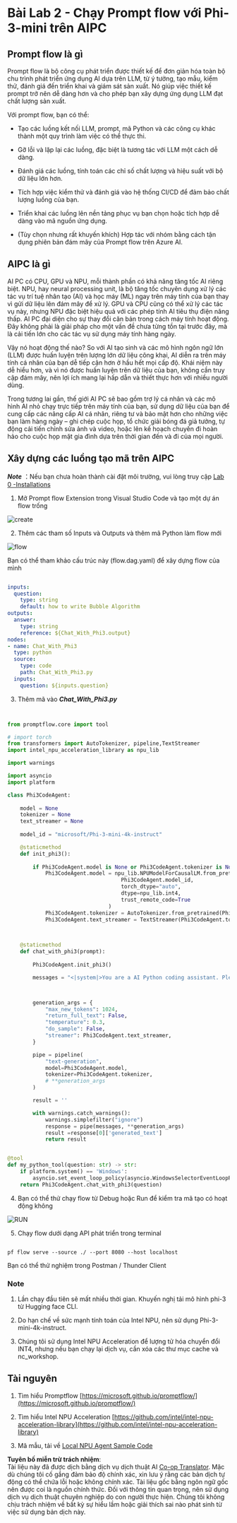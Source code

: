 <!--
CO_OP_TRANSLATOR_METADATA:
{
  "original_hash": "bc29f7fe7fc16bed6932733eac8c81b8",
  "translation_date": "2025-05-09T19:24:58+00:00",
  "source_file": "md/02.Application/02.Code/Phi3/VSCodeExt/HOL/AIPC/02.PromptflowWithNPU.md",
  "language_code": "vi"
}
-->
# **Bài Lab 2 - Chạy Prompt flow với Phi-3-mini trên AIPC**

## **Prompt flow là gì**

Prompt flow là bộ công cụ phát triển được thiết kế để đơn giản hóa toàn bộ chu trình phát triển ứng dụng AI dựa trên LLM, từ ý tưởng, tạo mẫu, kiểm thử, đánh giá đến triển khai và giám sát sản xuất. Nó giúp việc thiết kế prompt trở nên dễ dàng hơn và cho phép bạn xây dựng ứng dụng LLM đạt chất lượng sản xuất.

Với prompt flow, bạn có thể:

- Tạo các luồng kết nối LLM, prompt, mã Python và các công cụ khác thành một quy trình làm việc có thể thực thi.

- Gỡ lỗi và lặp lại các luồng, đặc biệt là tương tác với LLM một cách dễ dàng.

- Đánh giá các luồng, tính toán các chỉ số chất lượng và hiệu suất với bộ dữ liệu lớn hơn.

- Tích hợp việc kiểm thử và đánh giá vào hệ thống CI/CD để đảm bảo chất lượng luồng của bạn.

- Triển khai các luồng lên nền tảng phục vụ bạn chọn hoặc tích hợp dễ dàng vào mã nguồn ứng dụng.

- (Tùy chọn nhưng rất khuyến khích) Hợp tác với nhóm bằng cách tận dụng phiên bản đám mây của Prompt flow trên Azure AI.

## **AIPC là gì**

AI PC có CPU, GPU và NPU, mỗi thành phần có khả năng tăng tốc AI riêng biệt. NPU, hay neural processing unit, là bộ tăng tốc chuyên dụng xử lý các tác vụ trí tuệ nhân tạo (AI) và học máy (ML) ngay trên máy tính của bạn thay vì gửi dữ liệu lên đám mây để xử lý. GPU và CPU cũng có thể xử lý các tác vụ này, nhưng NPU đặc biệt hiệu quả với các phép tính AI tiêu thụ điện năng thấp. AI PC đại diện cho sự thay đổi căn bản trong cách máy tính hoạt động. Đây không phải là giải pháp cho một vấn đề chưa từng tồn tại trước đây, mà là cải tiến lớn cho các tác vụ sử dụng máy tính hàng ngày.

Vậy nó hoạt động thế nào? So với AI tạo sinh và các mô hình ngôn ngữ lớn (LLM) được huấn luyện trên lượng lớn dữ liệu công khai, AI diễn ra trên máy tính cá nhân của bạn dễ tiếp cận hơn ở hầu hết mọi cấp độ. Khái niệm này dễ hiểu hơn, và vì nó được huấn luyện trên dữ liệu của bạn, không cần truy cập đám mây, nên lợi ích mang lại hấp dẫn và thiết thực hơn với nhiều người dùng.

Trong tương lai gần, thế giới AI PC sẽ bao gồm trợ lý cá nhân và các mô hình AI nhỏ chạy trực tiếp trên máy tính của bạn, sử dụng dữ liệu của bạn để cung cấp các nâng cấp AI cá nhân, riêng tư và bảo mật hơn cho những việc bạn làm hàng ngày – ghi chép cuộc họp, tổ chức giải bóng đá giả tưởng, tự động cải tiến chỉnh sửa ảnh và video, hoặc lên kế hoạch chuyến đi hoàn hảo cho cuộc họp mặt gia đình dựa trên thời gian đến và đi của mọi người.

## **Xây dựng các luồng tạo mã trên AIPC**

***Note*** ：Nếu bạn chưa hoàn thành cài đặt môi trường, vui lòng truy cập [Lab 0 -Installations](./01.Installations.md)

1. Mở Prompt flow Extension trong Visual Studio Code và tạo một dự án flow trống

![create](../../../../../../../../../translated_images/pf_create.d6172d8277a78a7fa82cd6ff727ed44e037fa78b662f1f62d5963f36d712d229.vi.png)

2. Thêm các tham số Inputs và Outputs và thêm mã Python làm flow mới

![flow](../../../../../../../../../translated_images/pf_flow.d5646a323fb7f444c0b98b4521057a592325c583e7ba18bc31500bc0415e9ef3.vi.png)

Bạn có thể tham khảo cấu trúc này (flow.dag.yaml) để xây dựng flow của mình

```yaml

inputs:
  question:
    type: string
    default: how to write Bubble Algorithm
outputs:
  answer:
    type: string
    reference: ${Chat_With_Phi3.output}
nodes:
- name: Chat_With_Phi3
  type: python
  source:
    type: code
    path: Chat_With_Phi3.py
  inputs:
    question: ${inputs.question}


```

3. Thêm mã vào ***Chat_With_Phi3.py***

```python


from promptflow.core import tool

# import torch
from transformers import AutoTokenizer, pipeline,TextStreamer
import intel_npu_acceleration_library as npu_lib

import warnings

import asyncio
import platform

class Phi3CodeAgent:
    
    model = None
    tokenizer = None
    text_streamer = None
    
    model_id = "microsoft/Phi-3-mini-4k-instruct"

    @staticmethod
    def init_phi3():
        
        if Phi3CodeAgent.model is None or Phi3CodeAgent.tokenizer is None or Phi3CodeAgent.text_streamer is None:
            Phi3CodeAgent.model = npu_lib.NPUModelForCausalLM.from_pretrained(
                                    Phi3CodeAgent.model_id,
                                    torch_dtype="auto",
                                    dtype=npu_lib.int4,
                                    trust_remote_code=True
                                )
            Phi3CodeAgent.tokenizer = AutoTokenizer.from_pretrained(Phi3CodeAgent.model_id)
            Phi3CodeAgent.text_streamer = TextStreamer(Phi3CodeAgent.tokenizer, skip_prompt=True)

    

    @staticmethod
    def chat_with_phi3(prompt):
        
        Phi3CodeAgent.init_phi3()

        messages = "<|system|>You are a AI Python coding assistant. Please help me to generate code in Python.The answer only genertated Python code, but any comments and instructions do not need to be generated<|end|><|user|>" + prompt +"<|end|><|assistant|>"



        generation_args = {
            "max_new_tokens": 1024,
            "return_full_text": False,
            "temperature": 0.3,
            "do_sample": False,
            "streamer": Phi3CodeAgent.text_streamer,
        }

        pipe = pipeline(
            "text-generation",
            model=Phi3CodeAgent.model,
            tokenizer=Phi3CodeAgent.tokenizer,
            # **generation_args
        )

        result = ''

        with warnings.catch_warnings():
            warnings.simplefilter("ignore")
            response = pipe(messages, **generation_args)
            result =response[0]['generated_text']
            return result


@tool
def my_python_tool(question: str) -> str:
    if platform.system() == 'Windows':
        asyncio.set_event_loop_policy(asyncio.WindowsSelectorEventLoopPolicy())
    return Phi3CodeAgent.chat_with_phi3(question)


```

4. Bạn có thể thử chạy flow từ Debug hoặc Run để kiểm tra mã tạo có hoạt động không

![RUN](../../../../../../../../../translated_images/pf_run.d918637dc00f61e9bdeec37d4cc9646f77d270ac9203bcce13569f3157202b6e.vi.png)

5. Chạy flow dưới dạng API phát triển trong terminal

```

pf flow serve --source ./ --port 8080 --host localhost   

```

Bạn có thể thử nghiệm trong Postman / Thunder Client

### **Note**

1. Lần chạy đầu tiên sẽ mất nhiều thời gian. Khuyến nghị tải mô hình phi-3 từ Hugging face CLI.

2. Do hạn chế về sức mạnh tính toán của Intel NPU, nên sử dụng Phi-3-mini-4k-instruct.

3. Chúng tôi sử dụng Intel NPU Acceleration để lượng tử hóa chuyển đổi INT4, nhưng nếu bạn chạy lại dịch vụ, cần xóa các thư mục cache và nc_workshop.

## **Tài nguyên**

1. Tìm hiểu Promptflow [https://microsoft.github.io/promptflow/](https://microsoft.github.io/promptflow/)

2. Tìm hiểu Intel NPU Acceleration [https://github.com/intel/intel-npu-acceleration-library](https://github.com/intel/intel-npu-acceleration-library)

3. Mã mẫu, tải về [Local NPU Agent Sample Code](../../../../../../../../../code/07.Lab/01/AIPC)

**Tuyên bố miễn trừ trách nhiệm**:  
Tài liệu này đã được dịch bằng dịch vụ dịch thuật AI [Co-op Translator](https://github.com/Azure/co-op-translator). Mặc dù chúng tôi cố gắng đảm bảo độ chính xác, xin lưu ý rằng các bản dịch tự động có thể chứa lỗi hoặc không chính xác. Tài liệu gốc bằng ngôn ngữ gốc nên được coi là nguồn chính thức. Đối với thông tin quan trọng, nên sử dụng dịch vụ dịch thuật chuyên nghiệp do con người thực hiện. Chúng tôi không chịu trách nhiệm về bất kỳ sự hiểu lầm hoặc giải thích sai nào phát sinh từ việc sử dụng bản dịch này.